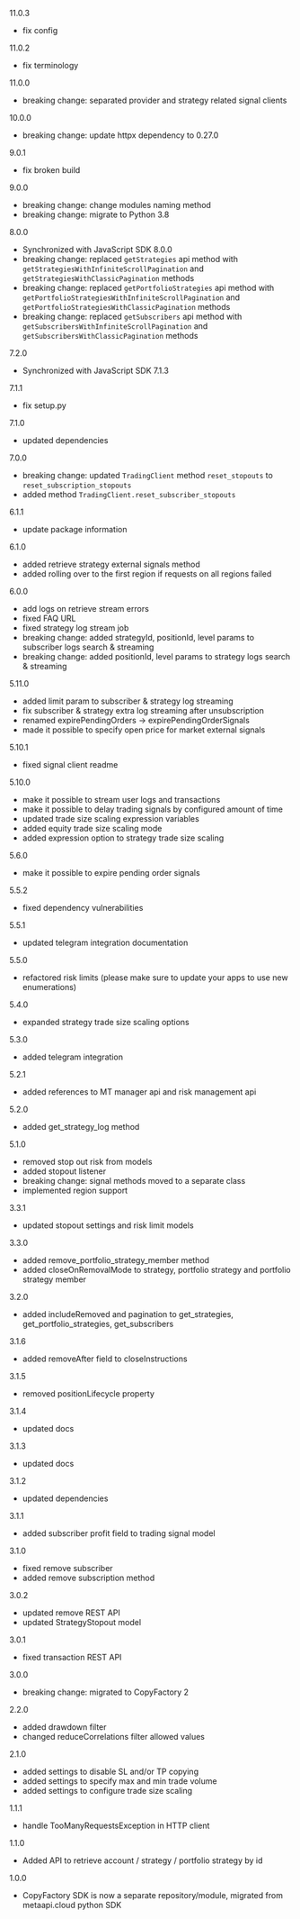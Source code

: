 11.0.3
  - fix config

11.0.2
  - fix terminology

11.0.0
  - breaking change: separated provider and strategy related signal clients

10.0.0
  - breaking change: update httpx dependency to 0.27.0

9.0.1
  - fix broken build

9.0.0
  - breaking change: change modules naming method
  - breaking change: migrate to Python 3.8

8.0.0
  - Synchronized with JavaScript SDK 8.0.0
  - breaking change: replaced `getStrategies` api method with `getStrategiesWithInfiniteScrollPagination` and `getStrategiesWithClassicPagination` methods
  - breaking change: replaced `getPortfolioStrategies` api method with `getPortfolioStrategiesWithInfiniteScrollPagination` and `getPortfolioStrategiesWithClassicPagination` methods
  - breaking change: replaced `getSubscribers` api method with `getSubscribersWithInfiniteScrollPagination` and `getSubscribersWithClassicPagination` methods

7.2.0
  - Synchronized with JavaScript SDK 7.1.3

7.1.1 
  - fix setup.py

7.1.0
  - updated dependencies

7.0.0
  - breaking change: updated `TradingClient` method `reset_stopouts` to `reset_subscription_stopouts`
  - added method `TradingClient.reset_subscriber_stopouts`

6.1.1
  - update package information

6.1.0
  - added retrieve strategy external signals method
  - added rolling over to the first region if requests on all regions failed

6.0.0
  - add logs on retrieve stream errors
  - fixed FAQ URL
  - fixed strategy log stream job
  - breaking change: added strategyId, positionId, level params to subscriber logs search & streaming
  - breaking change: added positionId, level params to strategy logs search & streaming

5.11.0
  - added limit param to subscriber & strategy log streaming
  - fix subscriber & strategy extra log streaming after unsubscription
  - renamed expirePendingOrders -> expirePendingOrderSignals
  - made it possible to specify open price for market external signals

5.10.1
  - fixed signal client readme

5.10.0
  - make it possible to stream user logs and transactions
  - make it possible to delay trading signals by configured amount of time
  - updated trade size scaling expression variables
  - added equity trade size scaling mode
  - added expression option to strategy trade size scaling

5.6.0
  - make it possible to expire pending order signals

5.5.2
  - fixed dependency vulnerabilities

5.5.1
  - updated telegram integration documentation

5.5.0
  - refactored risk limits (please make sure to update your apps to use new enumerations)

5.4.0
  - expanded strategy trade size scaling options

5.3.0
  - added telegram integration

5.2.1
  - added references to MT manager api and risk management api

5.2.0
  - added get_strategy_log method

5.1.0
  - removed stop out risk from models
  - added stopout listener
  - breaking change: signal methods moved to a separate class
  - implemented region support
  
3.3.1
  - updated stopout settings and risk limit models

3.3.0
  - added remove_portfolio_strategy_member method
  - added closeOnRemovalMode to strategy, portfolio strategy and portfolio strategy member

3.2.0
  - added includeRemoved and pagination to get_strategies, get_portfolio_strategies, get_subscribers

3.1.6
  - added removeAfter field to closeInstructions

3.1.5
  - removed positionLifecycle property

3.1.4
  - updated docs

3.1.3
  - updated docs

3.1.2
  - updated dependencies

3.1.1
  - added subscriber profit field to trading signal model

3.1.0
  - fixed remove subscriber
  - added remove subscription method

3.0.2
  - updated remove REST API
  - updated StrategyStopout model

3.0.1
  - fixed transaction REST API

3.0.0
  - breaking change: migrated to CopyFactory 2

2.2.0
  - added drawdown filter
  - changed reduceCorrelations filter allowed values

2.1.0
  - added settings to disable SL and/or TP copying
  - added settings to specify max and min trade volume
  - added settings to configure trade size scaling

1.1.1
  - handle TooManyRequestsException in HTTP client

1.1.0
  - Added API to retrieve account / strategy / portfolio strategy by id

1.0.0
  - CopyFactory SDK is now a separate repository/module, migrated from metaapi.cloud python SDK
